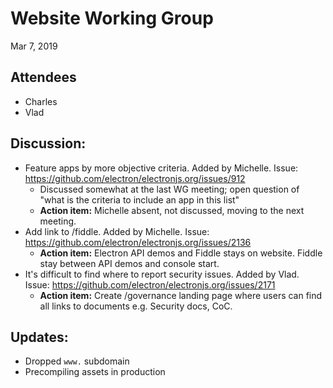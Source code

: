 # Website Working Group

Mar 7, 2019

## Attendees

- Charles
- Vlad

## Discussion:

-  Feature apps by more objective criteria. Added by Michelle. Issue: https://github.com/electron/electronjs.org/issues/912
    - Discussed somewhat at the last WG meeting; open question of "what is the criteria to include an app in this list"
	- **Action item:** Michelle absent, not discussed, moving to the next meeting.
- Add link to /fiddle. Added by Michelle. Issue: https://github.com/electron/electronjs.org/issues/2136
	- **Action item:** Electron API demos and Fiddle stays on website. Fiddle stay between API demos and console start.
- It's difficult to find where to report security issues. Added by Vlad. Issue: https://github.com/electron/electronjs.org/issues/2171
	- **Action item:** Create /governance landing page where users can find all links to documents e.g. Security docs, CoC.

## Updates:

- Dropped `www.` subdomain
- Precompiling assets in production
